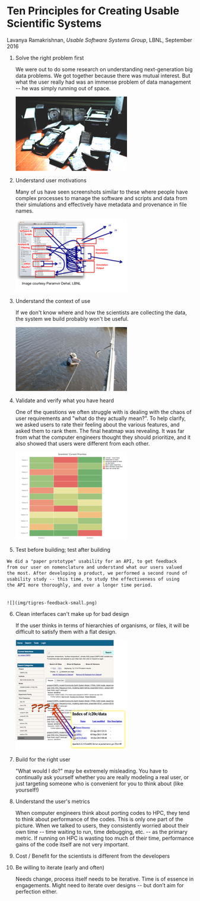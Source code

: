 Ten Principles for Creating Usable Scientific Systems
=====================================================
Lavanya Ramakrishnan,
*Usable Software Systems Group*, LBNL,
September 2016

1. Solve the right problem first

    We were out to do some research on understanding next-generation big
    data problems. We got together because there was mutual interest.
    But what the user really had was an immense problem of data
    management -- he was simply running out of space.

    ![](img/storage-small.png)

2. Understand user motivations

    Many of us have seen screenshots similar to these where people have
    complex processes to manage the software and scripts and data from
    their simulations and effectively have metadata and provenance in
    file names.

    ![](img/process-small.png)
    
3.  Understand the context of use

    If we don't know where and how the scientists are collecting the
    data, the system we build probably won't be useful.

    ![](img/context-small.png)

4. Validate and verify what you have heard

    One of the questions we often struggle with is dealing with the
    chaos of user requirements and "what do they actually mean?". To
    help clarify, we asked users to rate their feeling about the various
    features, and asked them to rank them. The final heatmap
    was revealing. It was far from what the computer engineers thought
    they should prioritize, and it also showed that users were different
    from each other.

    ![](img/heatmap-small.png)
    
5.   Test before building; test after building

    We did a "paper prototype" usability for an API, to get feedback
    from our user on nomenclature and understand what our users valued
    the most. After developing a product, we performed a second round of
    usability study -- this time, to study the effectiveness of using
    the API more thoroughly, and over a longer time period.


    ![](img/tigres-feedback-small.png)

6.  Clean interfaces can't make up for bad design

    If the user thinks in terms of hierarchies of organisms, or files,
    it will be difficult to satisfy them with a flat design.

    ![](img/mental-model-small.jpg)

7. Build for the right user

    "What would I do?" may be extremely misleading. You have to
    continually ask yourself whether you are really modeling a real
    user, or just targeting someone who is convenient for you to think
    about (like yourself!)

8. Understand the user's metrics

    When computer engineers think about porting codes to HPC, they tend
    to think about performance of the codes. This is only one part of
    the picture. When we talked to users, they consistently worried
    about their own time -- time waiting to run, time debugging, etc. --
    as the primary metric. If running on HPC is wasting too much of
    their time, performance gains of the code itself are not
    very important.

9. Cost / Benefit for the scientists is different from the developers


10. Be willing to iterate (early and often)

    Needs change, process itself needs to be iterative. Time is of
    essence in engagements. Might need to iterate over designs -- but
    don’t aim for perfection either.

